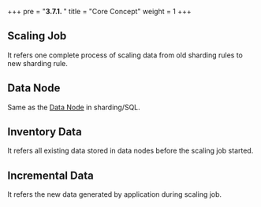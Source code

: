 +++
pre = "<b>3.7.1. </b>"
title = "Core Concept"
weight = 1
+++

## Scaling Job

It refers one complete process of scaling data from old sharding rules to new sharding rule.

## Data Node

Same as the [Data Node](/en/features/sharding/concept/sql/) in sharding/SQL.

## Inventory Data

It refers all existing data stored in data nodes before the scaling job started.

## Incremental Data

It refers the new data generated by application during scaling job.